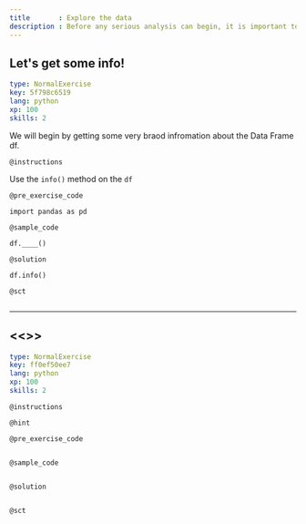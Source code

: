 ```yaml
---
title       : Explore the data
description : Before any serious analysis can begin, it is important to understand your data. We do this by perfomring Exploratory Data Anlysis (EDA). A few of EDA methods will be covered in this chapter.
---
```

## Let's get some info! 

```yaml
type: NormalExercise
key: 5f798c6519
lang: python
xp: 100
skills: 2
```
We will begin by getting some very braod infromation about the Data Frame df. 

`@instructions`

Use the `info()` method on the `df`

`@pre_exercise_code`
```
import pandas as pd 

```

`@sample_code`
```
df.____()

```

`@solution`
```
df.info()
```

`@sct`
```{python}

```

---
## <<<New Exercise>>>

```yaml
type: NormalExercise
key: ff0ef50ee7
lang: python
xp: 100
skills: 2
```


`@instructions`

`@hint`

`@pre_exercise_code`
```{python}

```

`@sample_code`
```{python}

```

`@solution`
```{python}

```

`@sct`
```{python}

```
